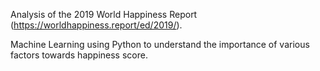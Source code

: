 Analysis of the 2019 World Happiness Report (https://worldhappiness.report/ed/2019/).
 
Machine Learning using Python to understand the importance of various factors towards happiness score.
